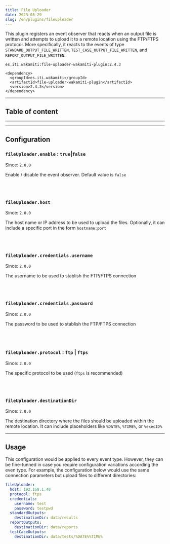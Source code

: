 ```yaml
---
title: File Uploader
date: 2023-05-29
slug: /en/plugins/fileuploader
---
```



This plugin registers an event observer that reacts when an output file is written and
attempts to upload it to a remote location using the FTP/FTPS protocol. More specifically,
it reacts to the events of type `STANDARD_OUTPUT_FILE_WRITTEN`, `TEST_CASE_OUTPUT_FILE_WRITTEN`, and
`REPORT_OUTPUT_FILE_WRITTEN`.

```text tabs=coord name=yaml copy=true
es.iti.wakamiti:file-uploader-wakamiti-plugin:2.4.3
```

```text tabs=coord name=maven copy=true
<dependency>
  <groupId>es.iti.wakamiti</groupId>
  <artifactId>file-uploader-wakamiti-plugin</artifactId>
  <version>2.4.3</version>
</dependency>
```

---
## Table of content

---

---
## Configuration


### `fileUploader.enable` : `true`|`false`
Since: ```2.0.0```

Enable / disable the event observer. Default value is `false`

<br /><br />

### `fileUploader.host`
Since: ```2.0.0```

The host name or IP address to be used to upload the files. Optionally, it can include a specific
port in the form `hostname:port`

<br /><br />

### `fileUploader.credentials.username`
Since: ```2.0.0```

The username to be used to stablish the FTP/FTPS connection

<br /><br />

### `fileUploader.credentials.password`
Since: ```2.0.0```

The password to be used to stablish the FTP/FTPS connection

<br /><br />

### `fileUploader.protocol` : `ftp` | `ftps`
Since: ```2.0.0```

The specific protocol to be used (`ftps` is recommended)

<br /><br />

### `fileUploader.destinationDir`
Since: ```2.0.0```

The destination directory where the files should be uploaded within the remote location. It can include
placeholders like `%DATE%`, `%TIME%`, or `%execID%`


---
## Usage

This configuration would be applied to every event type. However, they can be fine-tunned in case
you require configuration variations according the even type. For example, the configuration
below would use the same connection parameters but upload files to different directories:

```yaml copy=true
fileUploader:
  host: 192.168.1.40
  protocol: ftps
  credentials:
    username: test
    password: testpwd
  standardOutputs:
    destinationDir: data/results
  reportOutputs:
    destinationDir: data/reports
  testCaseOutputs:
    destinationDir: data/tests/%DATE%%TIME%
```